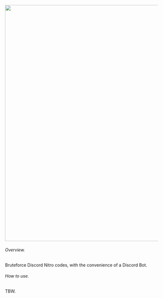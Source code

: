 ## <img src="https://github.com/kolour/dnb/blob/master/discordbrute.png" width="777">
###### Overview.
Bruteforce Discord Nitro codes, with the convenience of a Discord Bot.
###### How to use.
TBW.
